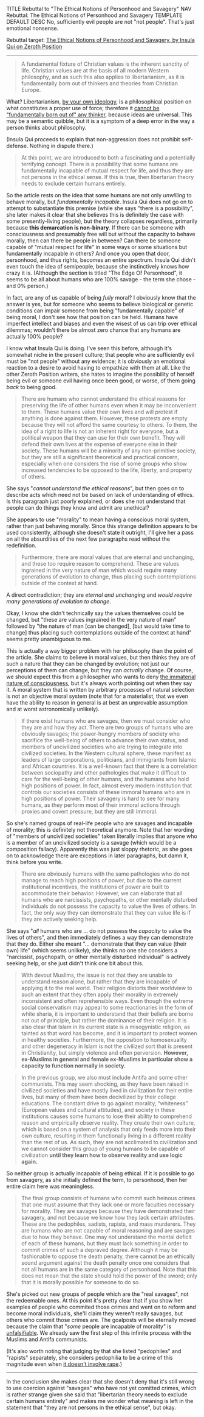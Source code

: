 TITLE Rebuttal to "The Ethical Notions of Personhood and Savagery"
NAV Rebuttal: The Ethical Notions of Personhood and Savagery
TEMPLATE DEFAULT
DESC No, sufficiently evil people are not "not people". That's just emotional nonsense.

Rebuttal target: <a rel="nofollow" href="https://www.zerothposition.com/2017/09/20/ethical-notions-personhood-savagery/">The Ethical Notions of Personhood and Savagery, by Insula Qui on Zeroth Position</a>

---

> A fundamental fixture of Christian values is the inherent sanctity of life. Christian values are at the basis of all modern Western philosophy, and as such this also applies to libertarianism, as it is fundamentally born out of thinkers and theories from Christian Europe.

What? Libertarianism, <a rel="nofollow" href="https://www.zerothposition.com/2014/05/27/the-five-ws-of-fake-libertarianism/">by your own ideology</a>, is a philosophical position on what constitutes a proper use of force; therefore it [cannot be "fundamentally born out of" any thinker](history_philosophy), because ideas are universal. This may be a semantic quibble, but it is a symptom of a deep error in the way a person thinks about philosophy.

(Insula Qui proceeds to explain that non-aggression does not prohibit self-defense. Nothing in dispute there.)

> At this point, we are introduced to both a fascinating and a potentially terrifying concept. There is a possibility that some humans are fundamentally incapable of mutual respect for life, and thus they are not persons in the ethical sense. If this is true, then libertarian theory needs to exclude certain humans entirely.

So the article rests on the idea that some humans are not only *unwilling* to behave morally, but *fundamentally incapable*. Insula Qui does not go on to attempt to substantiate this premise (while she says "there is a possibility", she later makes it clear that she believes this is definitely the case with some presently-living people), but the theory collapses regardless, primarily because **this demarcation is non-binary**. If there can be someone with consciousness and presumably free will but without the capacity to behave morally, then can there be people in between? Can there be someone capable of "mutual respect for life" in some ways or some situations but fundamentally incapable in others? And once you open that door, personhood, and thus rights, becomes an entire spectrum. Insula Qui didn't even touch the idea of semipeople, because she instinctively knows how crazy it is. (Although the section is titled "The Edge Of Personhood", it seems to be all about humans who are 100% savage - the term she chose - and 0% person.)

In fact, are any of us capable of being *fully* moral? I obviously know that the answer is yes, but for someone who seems to believe biological or genetic conditions can impair someone from being "fundamentally capable" of being moral, I don't see how that position can be held. Humans have imperfect intellect and biases and even the wisest of us can trip over ethical dilemmas; wouldn't there be almost zero chance that any humans are actually 100% people?

I know what Insula Qui is doing. I've seen this before, although it's somewhat niche in the present culture; that people who are sufficiently evil must be "not people" without any evidence; it is obviously an emotional reaction to a desire to avoid having to empathize with them at all. Like the other Zeroth Position writers, she hates to imagine the possibility of herself being evil or someone evil having once been good, or worse, of them going *back* to being good.

>There are humans who cannot understand the ethical reasons for preserving the life of other humans even when it may be inconvenient to them. These humans value their own lives and will protest if anything is done against them. However, these protests are empty because they will not afford the same courtesy to others. To them, the idea of a right to life is not an inherent right for everyone, but a political weapon that they can use for their own benefit. They will defend their own lives at the expense of everyone else in their society. These humans will be a minority of any non-primitive society, but they are still a significant theoretical and practical concern, especially when one considers the rise of some groups who show increased tendencies to be opposed to the life, liberty, and property of others.

She says "*cannot understand the ethical reasons*", but then goes on to describe acts which need not be based on lack of understanding of ethics. Is this paragraph just poorly explained, or does she not understand that people can do things they know and admit are unethical?

She appears to use "morality" to mean having a conscious moral system, rather than just behaving morally. Since this strange definition appears to be used consistently, although she doesn't state it outright, I'll give her a pass on all the absurdities of the next few paragraphs read without the redefinition.


> Furthermore, there are moral values that are eternal and unchanging, and these too require reason to comprehend. These are values ingrained in the very nature of man which would require many generations of evolution to change, thus placing such contemplations outside of the context at hand.

A direct contradiction; they are *eternal and unchanging* and *would require many generations of evolution to change*.

Okay, I know she didn't technically say the values themselves could be changed, but "these are values ingrained in the very nature of man" followed by "the nature of man [can be changed], [but would take time to change] thus placing such contemplations outside of the context at hand" seems pretty unambiguous to me.

This is actually a way bigger problem with her philosophy than the point of the article. She claims to believe in moral values, but then thinks they are of such a nature that they can be changed by evolution; not just our perceptions of them can change, but they can *actually* change. Of course, we should expect this from a philosopher who wants to deny [the immaterial nature of consciousness](/protagonism/metaphysics), but it's always worth pointing out when they say it. A moral system that is written by arbitrary processes of natural selection is not an objective moral system (note that for a materialist, that we even have the ability to reason in general is at best an unprovable assumption and at worst astronomically unlikely).

>If there exist humans who are savages, then we must consider who they are and how they act. There are two groups of humans who are obviously savages; the power-hungry members of society who sacrifice the well-being of others to advance their own status, and members of uncivilized societies who are trying to integrate into civilized societies. In the Western cultural sphere, these manifest as leaders of large corporations, politicians, and immigrants from Islamic and African countries. It is a well-known fact that there is a correlation between sociopathy and other pathologies that make it difficult to care for the well-being of other humans, and the humans who hold high positions of power. In fact, almost every modern institution that controls our societies consists of these immoral humans who are in high positions of power. Their savagery is hard to see for many humans, as they perform most of their immoral actions through proxies and covert pressure, but they are still immoral.

So she's named groups of real-life people who are savages and incapable of morality; this is definitely not theoretical anymore. Note that her wording of "members of uncivilized societies" taken literally implies that anyone who is a member of an uncivilized society is a savage (which would be a composition fallacy). Apparently this was just sloppy rhetoric, as she goes on to acknowledge there are exceptions in later paragraphs, but damn it, think before you write.

>There are obviously humans with the same pathologies who do not manage to reach high positions of power, but due to the current institutional incentives, the institutions of power are built to accommodate their behavior. However, we can elaborate that all humans who are narcissists, psychopaths, or other mentally disturbed individuals do not possess the capacity to value the lives of others. In fact, the only way they can demonstrate that they can value life is if they are actively seeking help.

She says "*all* humans who are ... do not possess the *capacity* to value the lives of others", and then immediately defines a way they can demonstrate that they do. Either she meant "... demonstrate that they can value (their own) life" (which seems unlikely), she thinks no one she considers a "narcissist, psychopath, or other mentally disturbed individual" is actively seeking help, or she just didn't think one bit about this.

>With devout Muslims, the issue is not that they are unable to understand reason alone, but rather that they are incapable of applying it to the real world. Their religion distorts their worldview to such an extent that they often apply their morality in extremely inconsistent and often reprehensible ways. Even though the extreme social conservatism may appeal to some reactionaries in the form of white sharia, it is important to understand that their beliefs are borne not out of principle, but rather the dominance of their religion. It is also clear that Islam in its current state is a misogynistic religion, as tainted as that word has become, and it is important to protect women in healthy societies. Furthermore, the opposition to homosexuality and other degeneracy in Islam is not the civilized sort that is present in Christianity, but simply violence and often perversion. **However, ex-Muslims in general and female ex-Muslims in particular show a capacity to function normally in society.**

>In the previous group, we also must include Antifa and some other communists. This may seem shocking, as they have been raised in civilized societies and have mostly lived in civilization for their entire lives, but many of them have been decivilized by their college educations. The constant drive to go against morality, “whiteness” (European values and cultural attitudes), and society in these institutions causes some humans to lose their ability to comprehend reason and empirically observe reality. They create their own culture, which is based on a system of analysis that only feeds more into their own culture, resulting in them functionally living in a different reality than the rest of us. As such, they are not acclimated to civilization and we cannot consider this group of young humans to be capable of civilization **until they learn how to observe reality and use logic again.**

So neither group is actually incapable of being ethical. If it is possible to go from savagery, as she initially defined the term, to personhood, then her entire claim here was meaningless.

>The final group consists of humans who commit such heinous crimes that one must assume that they lack one or more faculties necessary for morality. They are savages because they have demonstrated their savagery, and not because we know how they lack certain attributes. These are the pedophiles, sadists, rapists, and mass murderers. They are humans who are not capable of moral reasoning and are savages due to how they behave. One may not understand the mental deficit of each of these humans, but they must lack something in order to commit crimes of such a depraved degree. Although it may be fashionable to oppose the death penalty, there cannot be an ethically sound argument against the death penalty once one considers that not all humans are in the same category of personhood. Note that this does not mean that the state should hold the power of the sword; only that it is morally possible for someone to do so.

She's picked out new groups of people which are the "real savages", not the redeemable ones. At this point it's pretty clear that if you show her examples of people who commited those crimes and went on to reform and become moral individuals, she'll claim they weren't really savages, but others who commit those crimes are. The goalposts will be eternally moved because the claim that "*some* people are incapable of morality" is <a rel="nofollow" href="https://en.wikipedia.org/wiki/Falsifiability">unfalsifiable</a>. We already saw the first step of this infinite process with the Muslims and Antifa communists.

(It's also worth noting that judging by that she listed "pedophiles" and "rapists" separately, she considers pedophilia to be a crime of this magnitude even when [it doesn't involve rape](/protagonism/age_of_consent).)

---

In the conclusion she makes clear that she doesn't deny that it's still wrong to use coercion against "savages" who have not yet comitted crimes, which is rather strange given she said that "libertarian theory needs to exclude certain humans entirely" and makes me wonder what meaning is left in the statement that "they are not persons in the ethical sense", but okay.
